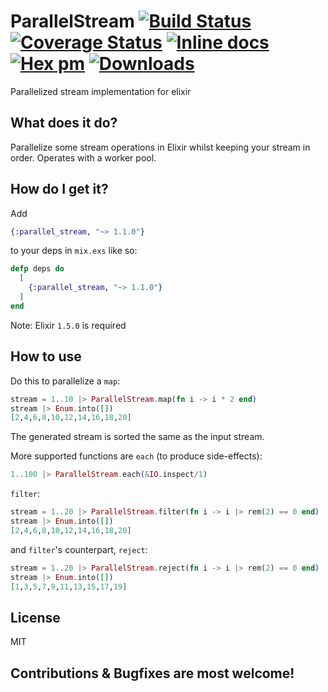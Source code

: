 # ParallelStream [![Build Status](https://github.com/beatrichartz/csv/actions/workflows/ci.yml/badge.svg?branch=main)](https://github.com/beatrichartz/parallel_stream) [![Coverage Status](https://coveralls.io/repos/github/beatrichartz/parallel_stream/badge.svg?branch=main)](https://coveralls.io/github/beatrichartz/parallel_stream?branch=main) [![Inline docs](http://inch-ci.org/github/beatrichartz/parallel_stream.svg?branch=main)](http://inch-ci.org/github/beatrichartz/parallel_stream) [![Hex pm](http://img.shields.io/hexpm/v/parallel_stream.svg?style=flat)](https://hex.pm/packages/parallel_stream) [![Downloads](https://img.shields.io/hexpm/dw/parallel_stream.svg?style=flat)](https://hex.pm/packages/parallel_stream)
Parallelized stream implementation for elixir

## What does it do?

Parallelize some stream operations in Elixir whilst keeping your stream in order.
Operates with a worker pool.

## How do I get it?

Add
```elixir
{:parallel_stream, "~> 1.1.0"}
```
to your deps in `mix.exs` like so:

```elixir
defp deps do
  [
    {:parallel_stream, "~> 1.1.0"}
  ]
end
```

Note: Elixir `1.5.0` is required

## How to use

Do this to parallelize a `map`:

````elixir
stream = 1..10 |> ParallelStream.map(fn i -> i * 2 end)
stream |> Enum.into([])
[2,4,6,8,10,12,14,16,18,20]
````

The generated stream is sorted the same as the input stream.

More supported functions are `each` (to produce side-effects):

````elixir
1..100 |> ParallelStream.each(&IO.inspect/1)
````

`filter`:

````elixir
stream = 1..20 |> ParallelStream.filter(fn i -> i |> rem(2) == 0 end)
stream |> Enum.into([])
[2,4,6,8,10,12,14,16,18,20]
````

and `filter`'s counterpart, `reject`:

````elixir
stream = 1..20 |> ParallelStream.reject(fn i -> i |> rem(2) == 0 end)
stream |> Enum.into([])
[1,3,5,7,9,11,13,15,17,19]
````

## License

MIT

## Contributions & Bugfixes are most welcome!
